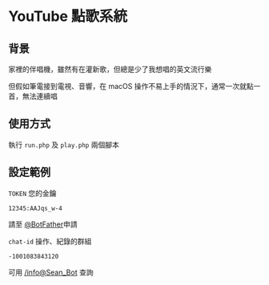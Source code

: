 # YouTube 點歌系統

## 背景
家裡的伴唱機，雖然有在灌新歌，但總是少了我想唱的英文流行樂

但假如筆電接到電視、音響，在 macOS 操作不易上手的情況下，通常一次就點一首，無法連續唱

## 使用方式
執行 `run.php` 及 `play.php` 兩個腳本

## 設定範例
`TOKEN` 您的金鑰
```
12345:AAJqs_w-4
```
請至 [@BotFather](https://t.me/BotFather)申請

`chat-id` 操作、紀錄的群組
```
-1001083843120
```
可用 [/info@Sean_Bot](https://t.me/Sean_Bot?start=info) 查詢